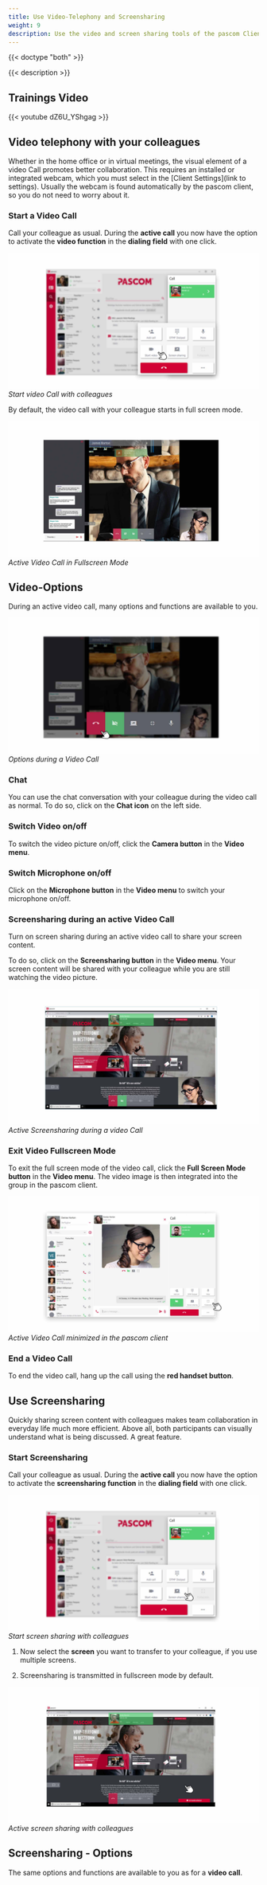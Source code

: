 ```yaml
---
title: Use Video-Telephony and Screensharing
weight: 9
description: Use the video and screen sharing tools of the pascom Client for more effective collaboration with your colleagues.
---
```


{{< doctype "both" >}}
 
{{< description >}}

## Trainings Video

{{< youtube dZ6U_YShgag >}} 

## Video telephony with your colleagues

Whether in the home office or in virtual meetings, the visual element of a video Call promotes better collaboration. This requires an installed or integrated webcam, which you must select in the [Client Settings](link to settings). Usually the webcam is found automatically by the pascom client, so you do not need to worry about it. 

### Start a Video Call

Call your colleague as usual. During the **active call** you now have the option to activate the **video function** in the **dialing field** with one click.

![Start video Call with colleagues](video_start.en.jpg)
*Start video Call with colleagues*
</br>

By default, the video call with your colleague starts in full screen mode.


![Active Video Call](video_active.jpg)
*Active Video Call in Fullscreen Mode*
</br>

## Video-Options

During an active video call, many options and functions are available to you.

![Video-Options](video_options.jpg)
*Options during a Video Call*
</br>

### Chat

You can use the chat conversation with your colleague during the video call as normal. To do so, click on the **Chat icon** on the left side.

### Switch Video on/off

To switch the video picture on/off, click the **Camera button** in the **Video menu**.

### Switch Microphone on/off

Click on the **Microphone button** in the **Video menu** to switch your microphone on/off.

### Screensharing during an active Video Call

Turn on screen sharing during an active video call to share your screen content. 

To do so, click on the **Screensharing button** in the **Video menu**. Your screen content will be shared with your colleague while you are still watching the video picture.

![Active Screensharing during a video Call](video_screensharing.jpg)
*Active Screensharing during a video Call*
</br>

### Exit Video Fullscreen Mode

To exit the full screen mode of the video call, click the **Full Screen Mode button** in the **Video menu**. The video image is then integrated into the group in the pascom client.

![Active Video Call minimized](video_minimized.en.jpg)
*Active Video Call minimized in the pascom client*
</br>

### End a Video Call

To end the video call, hang up the call using the **red handset button**.

## Use Screensharing

Quickly sharing screen content with colleagues makes team collaboration in everyday life much more efficient. Above all, both participants can visually understand what is being discussed. A great feature.

### Start Screensharing

Call your colleague as usual. During the **active call** you now have the option to activate the **screensharing function** in the **dialing field** with one click.

![Start screen sharing with colleagues](screensharing_start.en.jpg)
*Start screen sharing with colleagues*
</br>

1. Now select the **screen** you want to transfer to your colleague, if you use multiple screens.  

2. Screensharing is transmitted in fullscreen mode by default.


![Active screen sharing with colleagues](screensharing_active.jpg)
*Active screen sharing with colleagues*
</br>

## Screensharing - Options

The same options and functions are available to you as for a **video call**.  

</br>
